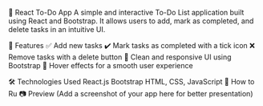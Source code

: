 📝 React To-Do App
A simple and interactive To-Do List application built using React and Bootstrap. It allows users to add, mark as completed, and delete tasks in an intuitive UI.

🚀 Features
✅ Add new tasks
✔️ Mark tasks as completed with a tick icon
❌ Remove tasks with a delete button
🎨 Clean and responsive UI using Bootstrap
🔄 Hover effects for a smooth user experience

🛠️ Technologies Used
React.js
Bootstrap
HTML, CSS, JavaScript
📌 How to Ru
📷 Preview
(Add a screenshot of your app here for better presentation)
